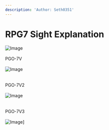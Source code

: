 ```yaml
---
description: 'Author: Seth0351'
---
```


# RPG7 Sight Explanation

![Image](https://steamuserimages-a.akamaihd.net/ugc/3334092460899231843/E3002EE26D46BB414B49DA53DD920DBAB52DCE38/)\
\
PGO-7V\
\
![Image](https://steamuserimages-a.akamaihd.net/ugc/779532369178214686/F5AE5B60477484809F153767C9A693E11060A704/)\
\
\
PGO-7V2\
\
![Image](https://steamuserimages-a.akamaihd.net/ugc/779532369178220755/47FE1050160C7717F6607B8B4D91245C6D7C70AC/)\
\
\
PGO-7V3\
\
![Image](https://steamuserimages-a.akamaihd.net/ugc/779532369178221385/3301729F2C70619CFFE610054789F682A03C695F/)]
